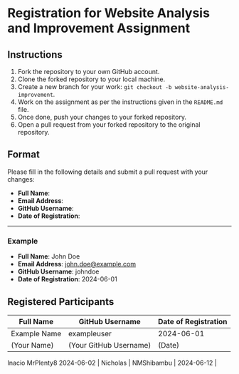 # Registration for Website Analysis and Improvement Assignment

## Instructions

1. Fork the repository to your own GitHub account.
2. Clone the forked repository to your local machine.
3. Create a new branch for your work: `git checkout -b website-analysis-improvement`.
4. Work on the assignment as per the instructions given in the `README.md` file.
5. Once done, push your changes to your forked repository.
6. Open a pull request from your forked repository to the original repository.

## Format

Please fill in the following details and submit a pull request with your changes:

- **Full Name**: 
- **Email Address**: 
- **GitHub Username**: 
- **Date of Registration**: 

---

### Example

- **Full Name**: John Doe
- **Email Address**: john.doe@example.com
- **GitHub Username**: johndoe
- **Date of Registration**: 2024-06-01

## Registered Participants

| Full Name      | GitHub Username | Date of Registration |
|----------------|------------------|----------------------|
| Example Name   | exampleuser      | 2024-06-01           |
| (Your Name)    | (Your GitHub Username) | (Date)        |
Inacio           MrPlenty8                 2024-06-02
| Nicholas       | NMShibambu       | 2024-06-12           |
